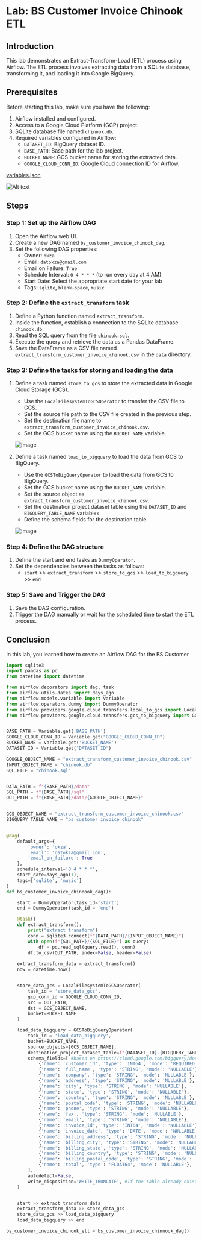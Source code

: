 # Lab: BS Customer Invoice Chinook ETL

## Introduction

This lab demonstrates an Extract-Transform-Load (ETL) process using Airflow. The ETL process involves extracting data from a SQLite database, transforming it, and loading it into Google BigQuery. 

## Prerequisites

Before starting this lab, make sure you have the following:

1. Airflow installed and configured.
2. Access to a Google Cloud Platform (GCP) project.
3. SQLite database file named `chinook.db`.
4. Required variables configured in Airflow:
   - `DATASET_ID`: BigQuery dataset ID.
   - `BASE_PATH`: Base path for the lab project.
   - `BUCKET_NAME`: GCS bucket name for storing the extracted data.
   - `GOOGLE_CLOUD_CONN_ID`: Google Cloud connection ID for Airflow.

[variables.json](./variables.json)

![Alt text](images/01-Airflow%20installed%20and%20configured.png)

## Steps

### Step 1: Set up the Airflow DAG

1. Open the Airflow web UI.
2. Create a new DAG named `bs_customer_invoice_chinook_dag`.
3. Set the following DAG properties:
   - Owner: `okza`
   - Email: `datokza@gmail.com`
   - Email on Failure: `True`
   - Schedule Interval: `0 4 * * *` (to run every day at 4 AM)
   - Start Date: Select the appropriate start date for your lab
   - Tags: `sqlite`, `blank-space`, `music`

### Step 2: Define the `extract_transform` task

1. Define a Python function named `extract_transform`.
2. Inside the function, establish a connection to the SQLite database `chinook.db`.
3. Read the SQL query from the file `chinook.sql`.
4. Execute the query and retrieve the data as a Pandas DataFrame.
5. Save the DataFrame as a CSV file named `extract_transform_customer_invoice_chinook.csv` in the `data` directory.

### Step 3: Define the tasks for storing and loading the data

1. Define a task named `store_to_gcs` to store the extracted data in Google Cloud Storage (GCS).
   - Use the `LocalFilesystemToGCSOperator` to transfer the CSV file to GCS.
   - Set the source file path to the CSV file created in the previous step.
   - Set the destination file name to `extract_transform_customer_invoice_chinook.csv`.
   - Set the GCS bucket name using the `BUCKET_NAME` variable.


   ![image](./images/bucket-detail.png)

2. Define a task named `load_to_bigquery` to load the data from GCS to BigQuery.
   - Use the `GCSToBigQueryOperator` to load the data from GCS to BigQuery.
   - Set the GCS bucket name using the `BUCKET_NAME` variable.
   - Set the source object as `extract_transform_customer_invoice_chinook.csv`.
   - Set the destination project dataset table using the `DATASET_ID` and `BIGQUERY_TABLE_NAME` variables.
   - Define the schema fields for the destination table.
   
   

   ![image](./images/bigquery.png)

### Step 4: Define the DAG structure

1. Define the start and end tasks as `DummyOperator`.
2. Set the dependencies between the tasks as follows:
   - `start` >> `extract_transform` >> `store_to_gcs` >> `load_to_bigquery` >> `end`

### Step 5: Save and Trigger the DAG

1. Save the DAG configuration.
2. Trigger the DAG manually or wait for the scheduled time to start the ETL process.

## Conclusion

In this lab, you learned how to create an Airflow DAG for the BS Customer



```python
import sqlite3
import pandas as pd
from datetime import datetime

from airflow.decorators import dag, task
from airflow.utils.dates import days_ago
from airflow.models.variable import Variable
from airflow.operators.dummy import DummyOperator
from airflow.providers.google.cloud.transfers.local_to_gcs import LocalFilesystemToGCSOperator
from airflow.providers.google.cloud.transfers.gcs_to_bigquery import GCSToBigQueryOperator


BASE_PATH = Variable.get('BASE_PATH')
GOOGLE_CLOUD_CONN_ID = Variable.get("GOOGLE_CLOUD_CONN_ID")
BUCKET_NAME = Variable.get('BUCKET_NAME')
DATASET_ID = Variable.get("DATASET_ID")

GOOGLE_OBJECT_NAME = "extract_transform_customer_invoice_chinook.csv"
INPUT_OBJECT_NAME = "chinook.db"
SQL_FILE = "chinook.sql"


DATA_PATH = f"{BASE_PATH}/data"
SQL_PATH = f"{BASE_PATH}/sql"
OUT_PATH = f"{BASE_PATH}/data/{GOOGLE_OBJECT_NAME}"


GCS_OBJECT_NAME = "extract_transform_customer_invoice_chinook.csv"
BIGQUERY_TABLE_NAME = "bs_customer_invoice_chinook"


@dag(
    default_args={
        'owner': 'okza',
        'email': 'datokza@gmail.com',
        'email_on_failure': True
    },
    schedule_interval='0 4 * * *',
    start_date=days_ago(1),
    tags=['sqlite', 'music']
)
def bs_customer_invoice_chinnook_dag():

    start = DummyOperator(task_id='start')
    end = DummyOperator(task_id = 'end')

    @task()
    def extract_transform():
        print("extract transform")
        conn = sqlite3.connect(f"{DATA_PATH}/{INPUT_OBJECT_NAME}")
        with open(f"{SQL_PATH}/{SQL_FILE}") as query:
            df = pd.read_sql(query.read(), conn)
        df.to_csv(OUT_PATH, index=False, header=False)
    
    extract_transform_data = extract_transform()
    now = datetime.now()


    store_data_gcs = LocalFilesystemToGCSOperator(
        task_id = 'store_data_gcs',
        gcp_conn_id = GOOGLE_CLOUD_CONN_ID,
        src = OUT_PATH,
        dst = GCS_OBJECT_NAME,
        bucket=BUCKET_NAME
    )

    load_data_bigquery = GCSToBigQueryOperator(
        task_id = 'load_data_bigquery',
        bucket=BUCKET_NAME,
        source_objects=[GCS_OBJECT_NAME],
        destination_project_dataset_table=f"{DATASET_ID}.{BIGQUERY_TABLE_NAME}",
        schema_fields=[ #based on https://cloud.google.com/bigquery/docs/schemas
            {'name': 'customer_id', 'type': 'INT64', 'mode': 'REQUIRED'},
            {'name': 'full_name', 'type': 'STRING', 'mode': 'NULLABLE'},
            {'name': 'company', 'type': 'STRING', 'mode': 'NULLABLE'},
            {'name': 'address', 'type': 'STRING', 'mode': 'NULLABLE'},
            {'name': 'city', 'type': 'STRING', 'mode': 'NULLABLE'},
            {'name': 'state', 'type': 'STRING', 'mode': 'NULLABLE'},
            {'name': 'country', 'type': 'STRING', 'mode': 'NULLABLE'},
            {'name': 'postal_code', 'type': 'STRING', 'mode': 'NULLABLE'},
            {'name': 'phone', 'type': 'STRING', 'mode': 'NULLABLE'},
            {'name': 'fax', 'type': 'STRING', 'mode': 'NULLABLE'},
            {'name': 'email', 'type': 'STRING', 'mode': 'NULLABLE'},
            {'name': 'invoice_id', 'type': 'INT64', 'mode': 'NULLABLE'},
            {'name': 'invoice_date', 'type': 'DATE', 'mode': 'NULLABLE'},
            {'name': 'billing_address', 'type': 'STRING', 'mode': 'NULLABLE'},
            {'name': 'billing_city', 'type': 'STRING', 'mode': 'NULLABLE'},
            {'name': 'billing_state', 'type': 'STRING', 'mode': 'NULLABLE'},
            {'name': 'billing_country', 'type': 'STRING', 'mode': 'NULLABLE'},
            {'name': 'billing_postal_code', 'type': 'STRING', 'mode': 'NULLABLE'},
            {'name': 'total', 'type': 'FLOAT64', 'mode': 'NULLABLE'},
        ], 
        autodetect=False,
        write_disposition='WRITE_TRUNCATE', #If the table already exists - overwrites the table data
    )


    start >> extract_transform_data 
    extract_transform_data >> store_data_gcs
    store_data_gcs >> load_data_bigquery
    load_data_bigquery >> end

bs_customer_invoice_chinook_etl = bs_customer_invoice_chinnook_dag()
```